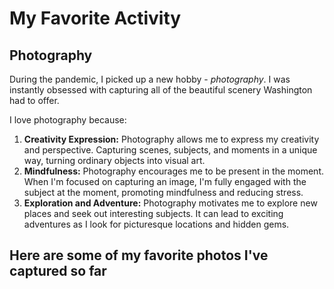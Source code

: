 # My Favorite Activity

## Photography

During the pandemic, I picked up a new hobby - *photography*. I was instantly obsessed with capturing all of the beautiful scenery Washington had to offer.

I love photography because:

1. **Creativity Expression:** Photography allows me to express my creativity and perspective. Capturing scenes, subjects, and moments in a unique way, turning ordinary objects into visual art.
2. **Mindfulness:** Photography encourages me to be present in the moment. When I'm focused on capturing an image, I'm fully engaged with the subject at the moment, promoting mindfulness and reducing stress.
3. **Exploration and Adventure:** Photography motivates me to explore new places and seek out interesting subjects. It can lead to exciting adventures as I look for picturesque locations and hidden gems.

## Here are some of my favorite photos I've captured so far

